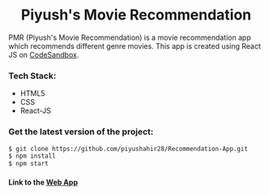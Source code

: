 <h1 align="center">Piyush's Movie Recommendation</h1>

PMR (Piyush's Movie Recommendation) is a movie recommendation app which recommends different genre movies. This app is created using React JS on [CodeSandbox](https://codesandbox.io/s/github/piyushahir28/Recommendation-App).

### Tech Stack:

* HTML5
* CSS
* React-JS

### Get the latest version of the project:

```bash
$ git clone https://github.com/piyushahir28/Recommendation-App.git
$ npm install
$ npm start
```

#### Link to the [Web App](https://recommends-piyushahir28.netlify.app/)